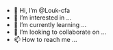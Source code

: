 - 👋 Hi, I’m @Louk-cfa
- 👀 I’m interested in ...
- 🌱 I’m currently learning ...
- 💞️ I’m looking to collaborate on ...
- 📫 How to reach me ...

<!---
Louk-cfa/Louk-cfa is a ✨ special ✨ repository because its `README.md` (this file) appears on your GitHub profile.
You can click the Preview link to take a look at your changes.
--->
